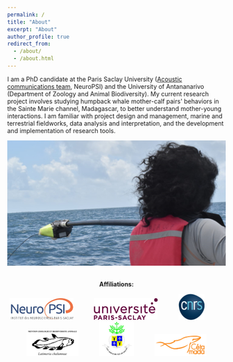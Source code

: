 ```yaml
---
permalink: /
title: "About"
excerpt: "About"
author_profile: true
redirect_from: 
  - /about/
  - /about.html
---
```


I am a PhD candidate at the Paris Saclay University ([Acoustic communications team](https://www.cb.universite-paris-saclay.fr/), NeuroPSI) and the University of Antananarivo (Department of Zoology and Animal Biodiversity). My current research project involves studying humpback whale mother-calf pairs' behaviors in the Sainte Marie channel, Madagascar, to better understand mother-young interactions. I am familiar with project design and management, marine and terrestrial fieldworks, data analysis and interpretation, and the development and implementation of research tools.

![Tagging](/images/pose.png)
<br><br>

<p align="center">
<b>Affiliations:</b>
</p>

<p align="center">
<img width="147" height="50" src="/images/neuropsi.jpg"> 
  &nbsp;&nbsp;&nbsp;&nbsp;&nbsp;&nbsp;&nbsp;&nbsp;&nbsp;&nbsp; <img width="147" height="50" src="/images/UPsaclay.png">
  &nbsp;&nbsp;&nbsp;&nbsp;&nbsp;&nbsp;&nbsp;&nbsp;&nbsp;&nbsp; <img width="60" height="60" src="/images/cnrs.png">
  &nbsp;&nbsp;&nbsp;&nbsp;&nbsp;&nbsp;&nbsp;&nbsp;&nbsp;&nbsp; <img width="120" height="60" src="/images/logoba.jpg">
  &nbsp;&nbsp;&nbsp;&nbsp;&nbsp;&nbsp;&nbsp;&nbsp;&nbsp;&nbsp; <img width="80" height="80" src="/images/tana.jpg">
  &nbsp;&nbsp;&nbsp;&nbsp;&nbsp;&nbsp;&nbsp;&nbsp;&nbsp;&nbsp; <img width="120" height="50" src="/images/cetamada.png">
</p>

